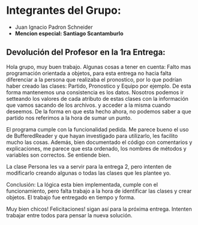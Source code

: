# Integrantes del Grupo:
- Juan Ignacio Padron Schneider
- **Mencion especial: Santiago Scantamburlo**

## Devolución del Profesor en la 1ra Entrega:

Hola grupo, muy buen trabajo.
Algunas cosas a tener en cuenta:
Falto mas programación orientada a objetos, para esta entrega no hacia falta diferenciar a la persona que realizaba el pronostico, por lo que podrían haber creado las clases: Partido, Pronostico y Equipo por ejemplo. De esta forma mantenemos una consistencia es los datos. Nosotros podemos ir setteando los valores de cada atributo de estas clases con la información que vamos sacando de los archivos. y acceder a la misma cuando deseemos. De la forma en que esta hecho ahora, no podemos saber a que partido nos referimos a la hora de sumar un punto.

El programa cumple con la funcionalidad pedida. Me parece bueno el uso de BufferedReader y que hayan investigado para utilizarlo, les facilito mucho las cosas.
Además, bien documentado el código con comentarios y explicaciones, me parece que esta ordenado, los nombres de métodos y variables son correctos. Se entiende bien.

La clase Persona les va a servir para la entrega 2, pero intenten de modificarlo creando algunas o todas las clases que les plantee yo.

Conclusión: La lógica esta bien implementada, cumple con el funcionamiento, pero falta trabajo a la hora de identificar las clases y crear objetos.
El trabajo fue entregado en tiempo y forma. 

Muy bien chicos! Felicitaciones! sigan así para la próxima entrega. 
Intenten trabajar entre todos para pensar la nueva solución.
